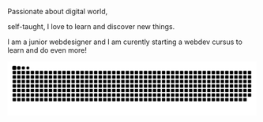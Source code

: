 Passionate about digital world,

self-taught,
I love to learn and discover new things.

I am a  junior webdesigner and I am curently starting
a webdev cursus to learn and do even more!

<img src="https://github.com/Platane/snk/raw/output/github-contribution-grid-snake.svg" alt="" style="max-width: 100%;">
